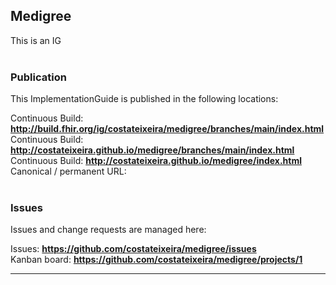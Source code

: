 <!--badges-->
<!--/badges-->

Medigree
---
This is an IG
<br> </br>
###
### Publication
This ImplementationGuide is published in the following locations:

Continuous Build: __http://build.fhir.org/ig/costateixeira/medigree/branches/main/index.html__  
Continuous Build: __http://costateixeira.github.io/medigree/branches/main/index.html__  
Continuous Build: __http://costateixeira.github.io/medigree/index.html__  
Canonical / permanent URL: 
<br> </br>

### Issues
Issues and change requests are managed here:  

Issues:  __https://github.com/costateixeira/medigree/issues__  
Kanban board:  __https://github.com/costateixeira/medigree/projects/1__  

---
